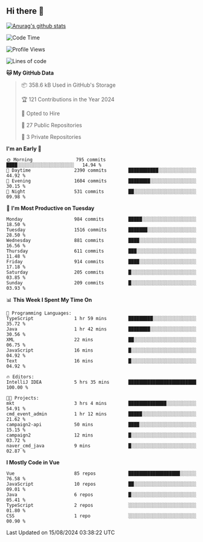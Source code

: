 ## Hi there 👋

[![Anurag's github stats](https://github-readme-stats.vercel.app/api?username=Songwonseok)](https://github.com/anuraghazra/github-readme-stats)



<!--START_SECTION:waka-->
![Code Time](http://img.shields.io/badge/Code%20Time-2%2C971%20hrs%2045%20mins-blue)

![Profile Views](http://img.shields.io/badge/Profile%20Views-0-blue)

![Lines of code](https://img.shields.io/badge/From%20Hello%20World%20I%27ve%20Written-34.8%20million%20lines%20of%20code-blue)

**🐱 My GitHub Data** 

> 📦 358.6 kB Used in GitHub's Storage 
 > 
> 🏆 121 Contributions in the Year 2024
 > 
> 💼 Opted to Hire
 > 
> 📜 27 Public Repositories 
 > 
> 🔑 3 Private Repositories 
 > 
**I'm an Early 🐤** 

```text
🌞 Morning                795 commits         ████░░░░░░░░░░░░░░░░░░░░░   14.94 % 
🌆 Daytime                2390 commits        ███████████░░░░░░░░░░░░░░   44.92 % 
🌃 Evening                1604 commits        ████████░░░░░░░░░░░░░░░░░   30.15 % 
🌙 Night                  531 commits         ██░░░░░░░░░░░░░░░░░░░░░░░   09.98 % 
```
📅 **I'm Most Productive on Tuesday** 

```text
Monday                   984 commits         █████░░░░░░░░░░░░░░░░░░░░   18.50 % 
Tuesday                  1516 commits        ███████░░░░░░░░░░░░░░░░░░   28.50 % 
Wednesday                881 commits         ████░░░░░░░░░░░░░░░░░░░░░   16.56 % 
Thursday                 611 commits         ███░░░░░░░░░░░░░░░░░░░░░░   11.48 % 
Friday                   914 commits         ████░░░░░░░░░░░░░░░░░░░░░   17.18 % 
Saturday                 205 commits         █░░░░░░░░░░░░░░░░░░░░░░░░   03.85 % 
Sunday                   209 commits         █░░░░░░░░░░░░░░░░░░░░░░░░   03.93 % 
```


📊 **This Week I Spent My Time On** 

```text
💬 Programming Languages: 
TypeScript               1 hr 59 mins        █████████░░░░░░░░░░░░░░░░   35.72 % 
Java                     1 hr 42 mins        ████████░░░░░░░░░░░░░░░░░   30.56 % 
XML                      22 mins             ██░░░░░░░░░░░░░░░░░░░░░░░   06.75 % 
JavaScript               16 mins             █░░░░░░░░░░░░░░░░░░░░░░░░   04.92 % 
Text                     16 mins             █░░░░░░░░░░░░░░░░░░░░░░░░   04.92 % 

🔥 Editors: 
IntelliJ IDEA            5 hrs 35 mins       █████████████████████████   100.00 % 

🐱‍💻 Projects: 
mkt                      3 hrs 4 mins        ██████████████░░░░░░░░░░░   54.91 % 
cmd_event_admin          1 hr 12 mins        █████░░░░░░░░░░░░░░░░░░░░   21.62 % 
campaign2-api            50 mins             ████░░░░░░░░░░░░░░░░░░░░░   15.15 % 
campaign2                12 mins             █░░░░░░░░░░░░░░░░░░░░░░░░   03.72 % 
naver_cmd_java           9 mins              █░░░░░░░░░░░░░░░░░░░░░░░░   02.87 % 
```

**I Mostly Code in Vue** 

```text
Vue                      85 repos            ███████████████████░░░░░░   76.58 % 
JavaScript               10 repos            ██░░░░░░░░░░░░░░░░░░░░░░░   09.01 % 
Java                     6 repos             █░░░░░░░░░░░░░░░░░░░░░░░░   05.41 % 
TypeScript               2 repos             ░░░░░░░░░░░░░░░░░░░░░░░░░   01.80 % 
CSS                      1 repo              ░░░░░░░░░░░░░░░░░░░░░░░░░   00.90 % 
```




 Last Updated on 15/08/2024 03:38:22 UTC
<!--END_SECTION:waka-->
